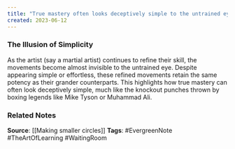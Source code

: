 ```yaml
---
title: "True mastery often looks deceptively simple to the untrained eye"
created: 2023-06-12
---
```


### The Illusion of Simplicity
As the artist (say a martial artist) continues to refine their skill, the movements become almost invisible to the untrained eye. Despite appearing simple or effortless, these refined movements retain the same potency as their grander counterparts. This highlights how true mastery can often look deceptively simple, much like the knockout punches thrown by boxing legends like Mike Tyson or Muhammad Ali.

### Related Notes
**Source**: [[Making smaller circles]]
**Tags**: #EvergreenNote #TheArtOfLearning #WaitingRoom 

